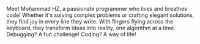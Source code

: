 Meet Mohammad HZ, a passionate programmer who lives and breathes code!
Whether it's solving complex problems or crafting elegant solutions, they find joy in every line they write.
With fingers flying across the keyboard, they transform ideas into reality, one algorithm at a time.
Debugging?
    A fun challenge!
Coding?
    A way of life!
